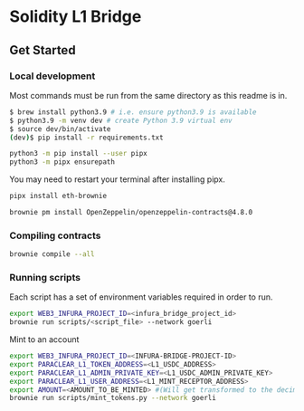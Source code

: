 # Solidity L1 Bridge

## Get Started

### Local development

Most commands must be run from the same directory as this readme is in.

```bash
$ brew install python3.9 # i.e. ensure python3.9 is available
$ python3.9 -m venv dev # create Python 3.9 virtual env
$ source dev/bin/activate
(dev)$ pip install -r requirements.txt
```

```bash
python3 -m pip install --user pipx
python3 -m pipx ensurepath
```

You may need to restart your terminal after installing pipx.

```bash
pipx install eth-brownie
```

```bash
brownie pm install OpenZeppelin/openzeppelin-contracts@4.8.0
```

### Compiling contracts

```bash
brownie compile --all
```


### Running scripts

Each script has a set of environment variables required in order to run.

```bash
export WEB3_INFURA_PROJECT_ID=<infura_bridge_project_id>
brownie run scripts/<script_file> --network goerli
```

Mint to an account

```bash
export WEB3_INFURA_PROJECT_ID=<INFURA-BRIDGE-PROJECT-ID>
export PARACLEAR_L1_TOKEN_ADDRESS=<L1_USDC_ADDRESS>
export PARACLEAR_L1_ADMIN_PRIVATE_KEY=<L1_USDC_ADMIN_PRIVATE_KEY>
export PARACLEAR_L1_USER_ADDRESS=<L1_MINT_RECEPTOR_ADDRESS>
export AMOUNT=<AMOUNT_TO_BE_MINTED> #(Will get transformed to the decimal precision of the contract)
brownie run scripts/mint_tokens.py --network goerli
```
